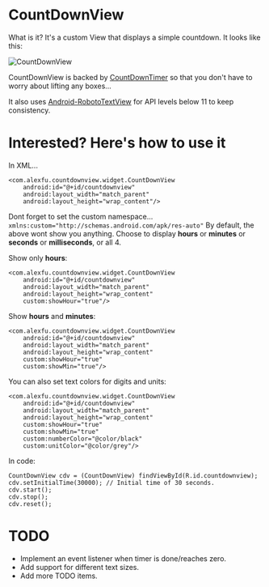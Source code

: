 # CountDownView
What is it? It's a custom View that displays a simple countdown. It looks like this:

![CountDownView](http://i.imgur.com/iSSqbyZ.png)

CountDownView is backed by [CountDownTimer](http://developer.android.com/reference/android/os/CountDownTimer.html) so that you don't have to worry about lifting any boxes...

It also uses [Android-RobotoTextView](https://github.com/johnkil/Android-RobotoTextView) for API levels below 11 to keep consistency.

# Interested? Here's how to use it

In XML...

    <com.alexfu.countdownview.widget.CountDownView
    	android:id="@+id/countdownview"
        android:layout_width="match_parent"
        android:layout_height="wrap_content"/>

Dont forget to set the custom namespace... `xmlns:custom="http://schemas.android.com/apk/res-auto"`
By default, the above wont show you anything. Choose to display **hours** or **minutes** or **seconds** or **milliseconds**, or all 4.

Show only **hours**:

    <com.alexfu.countdownview.widget.CountDownView
    	android:id="@+id/countdownview"
        android:layout_width="match_parent"
        android:layout_height="wrap_content"
        custom:showHour="true"/>

Show **hours** and **minutes**:

    <com.alexfu.countdownview.widget.CountDownView
    	android:id="@+id/countdownview"
        android:layout_width="match_parent"
        android:layout_height="wrap_content"
        custom:showHour="true"
        custom:showMin="true"/>

You can also set text colors for digits and units:

    <com.alexfu.countdownview.widget.CountDownView
    	android:id="@+id/countdownview"
        android:layout_width="match_parent"
        android:layout_height="wrap_content"
        custom:showHour="true"
        custom:showMin="true"
        custom:numberColor="@color/black"
        custom:unitColor="@color/grey"/>

In code:

    CountDownView cdv = (CountDownView) findViewById(R.id.countdownview);
    cdv.setInitialTime(30000); // Initial time of 30 seconds.
    cdv.start();
    cdv.stop();
    cdv.reset();

# TODO

* Implement an event listener when timer is done/reaches zero.
* Add support for different text sizes.
* Add more TODO items.